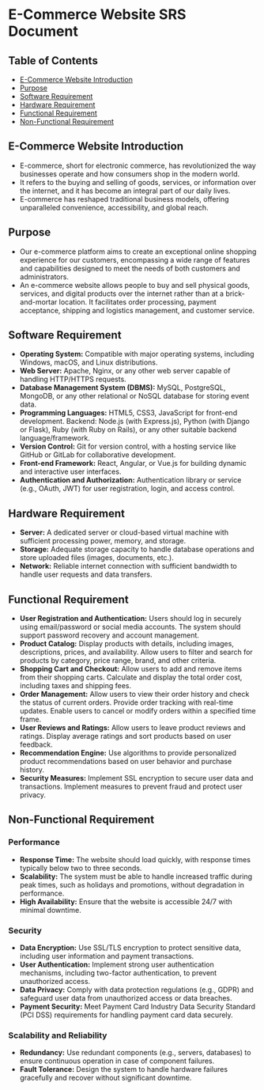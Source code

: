 # E-Commerce Website SRS Document

## Table of Contents
- [E-Commerce Website Introduction](#e-commerce-website-introduction)
- [Purpose](#purpose)
- [Software Requirement](#software-requirement)
- [Hardware Requirement](#hardware-requirement)
- [Functional Requirement](#functional-requirement)
- [Non-Functional Requirement](#non-functional-requirement)

## E-Commerce Website Introduction
- E-commerce, short for electronic commerce, has revolutionized the way businesses operate and how consumers shop in the modern world.
- It refers to the buying and selling of goods, services, or information over the internet, and it has become an integral part of our daily lives.
- E-commerce has reshaped traditional business models, offering unparalleled convenience, accessibility, and global reach.

## Purpose
- Our e-commerce platform aims to create an exceptional online shopping experience for our customers, encompassing a wide range of features and capabilities designed to meet the needs of both customers and administrators.
- An e-commerce website allows people to buy and sell physical goods, services, and digital products over the internet rather than at a brick-and-mortar location. It facilitates order processing, payment acceptance, shipping and logistics management, and customer service.

## Software Requirement
- **Operating System:** Compatible with major operating systems, including Windows, macOS, and Linux distributions.
- **Web Server:** Apache, Nginx, or any other web server capable of handling HTTP/HTTPS requests.
- **Database Management System (DBMS):** MySQL, PostgreSQL, MongoDB, or any other relational or NoSQL database for storing event data.
- **Programming Languages:** HTML5, CSS3, JavaScript for front-end development. Backend: Node.js (with Express.js), Python (with Django or Flask), Ruby (with Ruby on Rails), or any other suitable backend language/framework.
- **Version Control:** Git for version control, with a hosting service like GitHub or GitLab for collaborative development.
- **Front-end Framework:** React, Angular, or Vue.js for building dynamic and interactive user interfaces.
- **Authentication and Authorization:** Authentication library or service (e.g., OAuth, JWT) for user registration, login, and access control.

## Hardware Requirement
- **Server:** A dedicated server or cloud-based virtual machine with sufficient processing power, memory, and storage.
- **Storage:** Adequate storage capacity to handle database operations and store uploaded files (images, documents, etc.).
- **Network:** Reliable internet connection with sufficient bandwidth to handle user requests and data transfers.

## Functional Requirement
- **User Registration and Authentication:** Users should log in securely using email/password or social media accounts. The system should support password recovery and account management.
- **Product Catalog:** Display products with details, including images, descriptions, prices, and availability. Allow users to filter and search for products by category, price range, brand, and other criteria.
- **Shopping Cart and Checkout:** Allow users to add and remove items from their shopping carts. Calculate and display the total order cost, including taxes and shipping fees.
- **Order Management:** Allow users to view their order history and check the status of current orders. Provide order tracking with real-time updates. Enable users to cancel or modify orders within a specified time frame.
- **User Reviews and Ratings:** Allow users to leave product reviews and ratings. Display average ratings and sort products based on user feedback.
- **Recommendation Engine:** Use algorithms to provide personalized product recommendations based on user behavior and purchase history.
- **Security Measures:** Implement SSL encryption to secure user data and transactions. Implement measures to prevent fraud and protect user privacy.

## Non-Functional Requirement
### Performance
- **Response Time:** The website should load quickly, with response times typically below two to three seconds.
- **Scalability:** The system must be able to handle increased traffic during peak times, such as holidays and promotions, without degradation in performance.
- **High Availability:** Ensure that the website is accessible 24/7 with minimal downtime.

### Security
- **Data Encryption:** Use SSL/TLS encryption to protect sensitive data, including user information and payment transactions.
- **User Authentication:** Implement strong user authentication mechanisms, including two-factor authentication, to prevent unauthorized access.
- **Data Privacy:** Comply with data protection regulations (e.g., GDPR) and safeguard user data from unauthorized access or data breaches.
- **Payment Security:** Meet Payment Card Industry Data Security Standard (PCI DSS) requirements for handling payment card data securely.

### Scalability and Reliability
- **Redundancy:** Use redundant components (e.g., servers, databases) to ensure continuous operation in case of component failures.
- **Fault Tolerance:** Design the system to handle hardware failures gracefully and recover without significant downtime.
